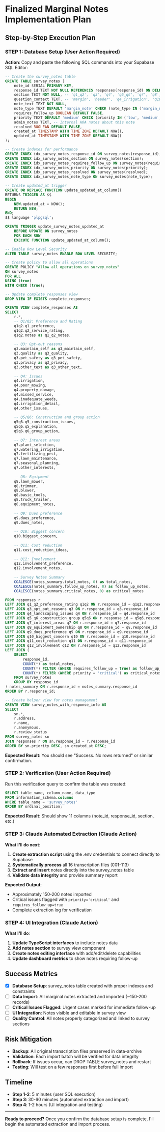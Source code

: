 # Finalized Marginal Notes Implementation Plan

## Step-by-Step Execution Plan

### **STEP 1: Database Setup** (User Action Required)

**Action**: Copy and paste the following SQL commands into your Supabase SQL Editor:

```sql
-- Create the survey_notes table
CREATE TABLE survey_notes (
    note_id SERIAL PRIMARY KEY,
    response_id TEXT NOT NULL REFERENCES responses(response_id) ON DELETE CASCADE,
    section TEXT NOT NULL, -- 'q1_q2', 'q3', 'q4', 'q5_q6', 'q7', 'q8', 'q9', 'q10', 'q11', 'q12', 'general', 'contact_info'
    question_context TEXT, -- 'margin', 'header', 'q4_irrigation', 'q10_budget', 'service_rating', 'other_issues', etc.
    note_text TEXT NOT NULL,
    note_type TEXT DEFAULT 'margin_note' CHECK (note_type IN ('margin_note', 'clarification', 'follow_up', 'concern', 'suggestion', 'correction')),
    requires_follow_up BOOLEAN DEFAULT FALSE,
    priority TEXT DEFAULT 'medium' CHECK (priority IN ('low', 'medium', 'high', 'critical')),
    admin_notes TEXT, -- Internal HOA notes about this note
    resolved BOOLEAN DEFAULT FALSE,
    created_at TIMESTAMP WITH TIME ZONE DEFAULT NOW(),
    updated_at TIMESTAMP WITH TIME ZONE DEFAULT NOW()
);

-- Create indexes for performance
CREATE INDEX idx_survey_notes_response_id ON survey_notes(response_id);
CREATE INDEX idx_survey_notes_section ON survey_notes(section);
CREATE INDEX idx_survey_notes_requires_follow_up ON survey_notes(requires_follow_up);
CREATE INDEX idx_survey_notes_priority ON survey_notes(priority);
CREATE INDEX idx_survey_notes_resolved ON survey_notes(resolved);
CREATE INDEX idx_survey_notes_note_type ON survey_notes(note_type);

-- Create updated_at trigger
CREATE OR REPLACE FUNCTION update_updated_at_column()
RETURNS TRIGGER AS $$
BEGIN
    NEW.updated_at = NOW();
    RETURN NEW;
END;
$$ language 'plpgsql';

CREATE TRIGGER update_survey_notes_updated_at
    BEFORE UPDATE ON survey_notes
    FOR EACH ROW
    EXECUTE FUNCTION update_updated_at_column();

-- Enable Row Level Security
ALTER TABLE survey_notes ENABLE ROW LEVEL SECURITY;

-- Create policy to allow all operations
CREATE POLICY "Allow all operations on survey_notes" 
ON survey_notes 
FOR ALL 
USING (true) 
WITH CHECK (true);

-- Update complete_responses view
DROP VIEW IF EXISTS complete_responses;

CREATE VIEW complete_responses AS
SELECT 
    r.*,
    -- Q1/Q2: Preference and Rating
    q1q2.q1_preference,
    q1q2.q2_service_rating,
    q1q2.notes as q1_q2_notes,
    
    -- Q3: Opt-out reasons
    q3.maintain_self as q3_maintain_self,
    q3.quality as q3_quality,
    q3.pet_safety as q3_pet_safety,
    q3.privacy as q3_privacy,
    q3.other_text as q3_other_text,
    
    -- Q4: Issues
    q4.irrigation,
    q4.poor_mowing,
    q4.property_damage,
    q4.missed_service,
    q4.inadequate_weeds,
    q4.irrigation_detail,
    q4.other_issues,
    
    -- Q5/Q6: Construction and group action
    q5q6.q5_construction_issues,
    q5q6.q5_explanation,
    q5q6.q6_group_action,
    
    -- Q7: Interest areas
    q7.plant_selection,
    q7.watering_irrigation,
    q7.fertilizing_pest,
    q7.lawn_maintenance,
    q7.seasonal_planning,
    q7.other_interests,
    
    -- Q8: Equipment
    q8.lawn_mower,
    q8.trimmer,
    q8.blower,
    q8.basic_tools,
    q8.truck_trailer,
    q8.equipment_notes,
    
    -- Q9: Dues preference
    q9.dues_preference,
    q9.dues_notes,
    
    -- Q10: Biggest concern
    q10.biggest_concern,
    
    -- Q11: Cost reduction
    q11.cost_reduction_ideas,
    
    -- Q12: Involvement
    q12.involvement_preference,
    q12.involvement_notes,
    
    -- Survey Notes Summary
    COALESCE(notes_summary.total_notes, 0) as total_notes,
    COALESCE(notes_summary.follow_up_notes, 0) as follow_up_notes,
    COALESCE(notes_summary.critical_notes, 0) as critical_notes

FROM responses r
LEFT JOIN q1_q2_preference_rating q1q2 ON r.response_id = q1q2.response_id
LEFT JOIN q3_opt_out_reasons q3 ON r.response_id = q3.response_id
LEFT JOIN q4_landscaping_issues q4 ON r.response_id = q4.response_id
LEFT JOIN q5_q6_construction_group q5q6 ON r.response_id = q5q6.response_id
LEFT JOIN q7_interest_areas q7 ON r.response_id = q7.response_id
LEFT JOIN q8_equipment_ownership q8 ON r.response_id = q8.response_id
LEFT JOIN q9_dues_preference q9 ON r.response_id = q9.response_id
LEFT JOIN q10_biggest_concern q10 ON r.response_id = q10.response_id
LEFT JOIN q11_cost_reduction q11 ON r.response_id = q11.response_id
LEFT JOIN q12_involvement q12 ON r.response_id = q12.response_id
LEFT JOIN (
    SELECT 
        response_id,
        COUNT(*) as total_notes,
        COUNT(*) FILTER (WHERE requires_follow_up = true) as follow_up_notes,
        COUNT(*) FILTER (WHERE priority = 'critical') as critical_notes
    FROM survey_notes 
    GROUP BY response_id
) notes_summary ON r.response_id = notes_summary.response_id
ORDER BY r.response_id;

-- Create helper view for notes management
CREATE VIEW survey_notes_with_response_info AS
SELECT 
    sn.*,
    r.address,
    r.name,
    r.anonymous,
    r.review_status
FROM survey_notes sn
JOIN responses r ON sn.response_id = r.response_id
ORDER BY sn.priority DESC, sn.created_at DESC;
```

**Expected Result**: You should see "Success. No rows returned" or similar confirmation.

### **STEP 2: Verification** (User Action Required)

Run this verification query to confirm the table was created:

```sql
SELECT table_name, column_name, data_type 
FROM information_schema.columns 
WHERE table_name = 'survey_notes' 
ORDER BY ordinal_position;
```

**Expected Result**: Should show 11 columns (note_id, response_id, section, etc.)

### **STEP 3: Claude Automated Extraction** (Claude Action)

**What I'll do next**:
1. **Create extraction script** using the .env credentials to connect directly to Supabase
2. **Systematically process** all 16 transcription files (001-113)
3. **Extract and insert** notes directly into the survey_notes table
4. **Validate data integrity** and provide summary report

**Expected Output**:
- Approximately 150-200 notes imported
- Critical issues flagged with `priority='critical'` and `requires_follow_up=true`
- Complete extraction log for verification

### **STEP 4: UI Integration** (Claude Action)

**What I'll do**:
1. **Update TypeScript interfaces** to include notes data
2. **Add notes section** to survey view component
3. **Create notes editing interface** with add/edit/delete capabilities
4. **Update dashboard metrics** to show notes requiring follow-up

## Success Metrics

- [x] **Database Setup**: survey_notes table created with proper indexes and constraints
- [ ] **Data Import**: All marginal notes extracted and imported (~150-200 records)
- [ ] **Critical Issues Flagged**: Urgent cases marked for immediate follow-up
- [ ] **UI Integration**: Notes visible and editable in survey view
- [ ] **Quality Control**: All notes properly categorized and linked to survey sections

## Risk Mitigation

- **Backup**: All original transcription files preserved in data-archive
- **Validation**: Each import batch will be verified for data integrity
- **Rollback**: If issues occur, can DROP TABLE survey_notes and restart
- **Testing**: Will test on a few responses first before full import

## Timeline

- **Step 1-2**: 5 minutes (user SQL execution)
- **Step 3**: 30-60 minutes (automated extraction and import)
- **Step 4**: 1-2 hours (UI integration and testing)

---

**Ready to proceed?** Once you confirm the database setup is complete, I'll begin the automated extraction and import process.